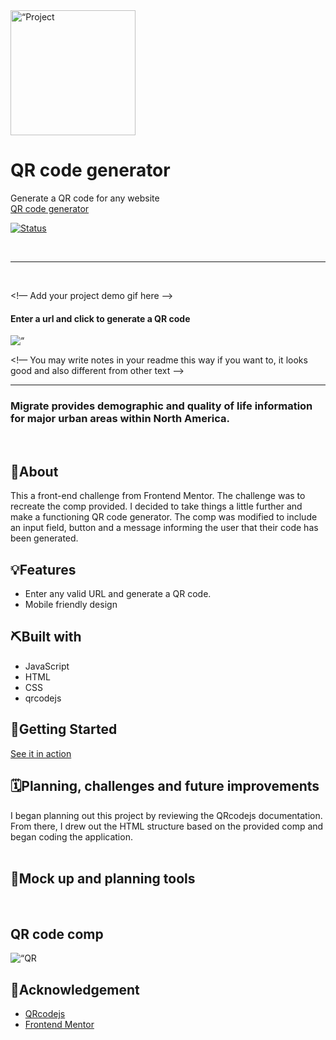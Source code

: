 <div align=“center”>
  <!— Add your project logo if you have any —>
  <img width=200px height=200px src=“src/assets/images/migrate-logo.svg” alt=“Project logo”>
</div> 
  <h1 align=“center”>QR code generator</h1>
  <p align=“center”>
    <!— Add your tagline or very short intro of your project —>
    Generate a QR code for any website 
  <br />
  <a href=“https://migrate-na.netlify.app/“>QR code generator</a> 
  </p>

<div align=“center”>

[![Status](https://img.shields.io/badge/Migrate-Live-blue?style=for-the-badge)](https://migrate-na.netlify.app/)

</div>

<br/>

<hr />
<br />

<div>

<!— Add your project demo gif here —>

  <h4 align=“center”>Enter a url and click to generate a QR code</h4>
  <img align=“center” src=“./qr-code.gif” alt=“ QR code generator application demo” height=“720”/>
</div>

<!— You may write notes in your readme this way if you want to, it looks good and also different from other text —>
<br/>

<hr />

<h3 align=“center”>Migrate provides demographic and quality of life information for major urban areas within North America. </h3>
<br/>

## 🧐About

This a front-end challenge from Frontend Mentor. The challenge was to recreate the comp provided. I decided to take things a little further and make a functioning QR code generator. The comp was modified to include an input field, button and a message informing the user that their code has been generated.
<br/>

## 💡Features

- Enter any valid URL and generate a QR code.
- Mobile friendly design
  <br/>

## ⛏️Built with

- JavaScript
- HTML
- CSS
- qrcodejs

## 🏁Getting Started

<a href=“https://migrate-na.netlify.app/“>See it in action</a>
<br/>

## 🗓Planning, challenges and future improvements

I began planning out this project by reviewing the QRcodejs documentation. From there, I drew out the HTML structure based on the provided comp and began coding the application.
<br/>
<br />

## 🔧Mock up and planning tools

<br/>

<div align=“center”>
  
  <h2>QR code comp</h2>
  <img src=“./design/mobile-design.jbp” alt=“QR code generator comp”>
</div>

## 🎉Acknowledgement

- [QRcodejs](https://github.com/davidshimjs/qrcodejs)
- [Frontend Mentor](https://www.frontendmentor.io/home)
